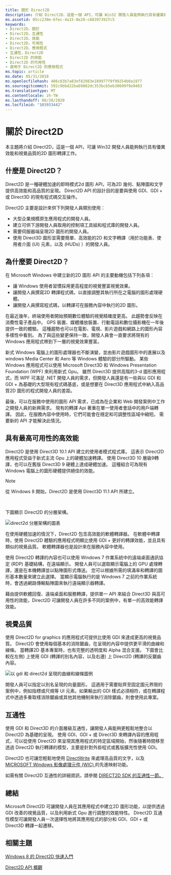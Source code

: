 ```yaml
---
title: 關於 Direct2D
description: 介紹 Direct2D，這是一個 API，可讓 Win32 開發人員能夠執行具有優異效能和視覺品質的2D 圖形轉譯工作。
ms.assetid: 05cc230e-6fec-4a15-8e28-c68397392fc5
keywords:
- Direct2D，關於
- Direct2D，互通性
- Direct2D，效能
- Direct2D，可用性
- Direct2D，應用程式
- 互通性，Direct2D
- Direct2D 的效能
- Direct2D 的可用性
- 適用于 Direct2D 的應用程式
ms.topic: article
ms.date: 05/31/2018
ms.openlocfilehash: 486c83b7a83ef82983e189977f9f99254b0a1977
ms.sourcegitcommit: 592c9bbd22ba69802dc353bcb5eb30699f9e9403
ms.translationtype: MT
ms.contentlocale: zh-TW
ms.lasthandoff: 08/20/2020
ms.locfileid: "103933442"
---
```

# <a name="about-direct2d"></a>關於 Direct2D

本主題將介紹 Direct2D，這是一個 API，可讓 Win32 開發人員能夠執行具有優異效能和視覺品質的2D 圖形轉譯工作。

## <a name="what-is-direct2d"></a>什麼是 Direct2D？

Direct2D 是一種硬體加速的即時模式2d 圖形 API，可為2D 幾何、點陣圖和文字提供高效能和高品質的呈現。 Direct2D API 的設計目的是要與使用 GDI、GDI + 或 Direct3D 的現有程式碼交互操作。

Direct2D 主要是設計來供下列開發人員類別使用：

-   大型企業規模原生應用程式的開發人員。
-   建立可供下游開發人員取用的控制項工具組和程式庫的開發人員。
-   需要伺服器端呈現2D 圖形的開發人員。
-   使用 Direct3D 圖形並需要簡單、高效能的2D 和文字轉譯（用於功能表、使用者介面 (UI) 元素，以及 (HUDs) ）的開發人員。

## <a name="why-direct2d"></a>為什麼要 Direct2D？

在 Microsoft Windows 中建立新的2D 圖形 API 的主要動機包括下列各項：

-   讓 Windows 使用者習慣採用更高程度的視覺豐富視覺效果。
-   讓開發人員撰寫2D 轉譯程式碼，以直接調整其執行所在之電腦的圖形處理硬體。
-   讓開發人員撰寫程式碼，以轉譯可在服務內容中執行的2D 圖形。

在最近幾年，終端使用者開始預期數位體驗的視覺精確度更高。 此趨勢會反映在消費性電子產品中。 GPS 裝置、媒體播放裝置、行動電話和數位攝影機在一年後提供一致的體驗。 這種趨勢也可以在電影、電視、影片遊戲和網路上的圖形內容多樣性中看到。 為了與這些變更保持一致，開發人員會一直要求將現有的 Windows 應用程式帶到下一層的視覺效果豐富。

新式 Windows 電腦上的圖形處理器也不斷演變，並由影片遊戲圖形中的進展以及 windows Media Center 和 Aero 等 Windows 體驗的部分所驅動。 某些 Windows 應用程式可以使用 Microsoft Direct3D 和 Windows Presentation Foundation (WPF) 來利用新式 Gpu。 雖然 Direct3D 提供高階的3-d 圖形應用程式，而 WPF 可滿足 .NET 開發人員的需求，但開發人員還是有一些與以 GDI 和 GDI + 為基礎的大型現有程式碼基底，或是想要在 Direct3D 應用程式中納入高品質2D 圖形的程式開發人員的差距。

最後，可以在服務中使用的圖形 API 需求，已成為在企業和 Web 開發案例中工作之開發人員的新興需求。 現有的轉譯 Api 著重在單一使用者會話中的用戶端轉譯。 因此，在服務內容中使用時，它們可能會在穩定和可調整性區域中縮短。 需要新的 API 才能解決此情況。

## <a name="high-performance-with-maximum-availability"></a>具有最高可用性的高效能

Direct2D 是使用 Direct3D 10.1 API 建立的使用者模式程式庫。 這表示 Direct2D 應用程式受益于新式主流 Gpu 上的硬體加速轉譯。 使用 Direct3D 10 層級9轉譯，也可以在舊版 Direct3D 9 硬體上達成硬體加速。 這種組合可為現有 Windows 電腦上的圖形硬體提供絕佳的效能。

> [!Note]  
> 從 Windows 8 開始，Direct2D 是使用 Direct3D 11.1 API 所建立。

 

下圖顯示 Direct2D 的分層架構。

![direct2d 分層架構的圖表](images/direct2d-architectual-layering.png)

在使用硬體加速的情況下，Direct2D 包含高效能的軟體轉譯器。 在軟體中轉譯時，使用 Direct2D 體驗的應用程式明顯比使用 GDI + 更好的轉譯效能，並且具有類似的視覺品質。 軟體轉譯器也是設計來在服務內容中使用。

使用 Direct2D 轉譯的內容也可以使用 Windows 7 作業系統中的遠端桌面通訊協定 (RDP) 基礎結構，在遠端顯示。 開發人員可以選取顯示電腦上的 GPU 處理轉譯，還是在本機轉譯並以點陣圖形式傳送。 您可以根據所需的填滿率和轉譯的圖形基本數量來建立此選擇。 當顯示電腦執行的是 Windows 7 之前的作業系統時，會透過網路傳輸點陣圖來執行遠端顯示器轉譯。

藉由提供軟體回復、遠端桌面和服務轉譯，提供單一 API 來結合 Direct3D 與高可用性的效能，Direct2D 可讓開發人員在許多不同的案例中，有單一的高效能轉譯效能。

## <a name="visual-quality"></a>視覺品質

使用 Direct2D for graphics 的應用程式可提供比使用 GDI 來達成更高的視覺品質。 Direct2D 會使用每個基本的消除鋸齒，在呈現的內容中提供更平滑的曲線和線條。 當轉譯2D 基本專案時，也有完整的透明度和 Alpha 混合支援。 下圖會比較在左側) 上使用 GDI (轉譯的別名內容，以及右邊) 上 Direct2D (轉譯的反鋸齒內容。

![以 gdi 和 direct2d 呈現的曲線和線條圖例](images/rendering-curves-and-lines.png)

開發人員可以指定以別名呈現的向量圖形。 這適用于需要貼齊至固定圖元界限的案例中，例如指標或尺規等 UI 元素。如果輸出的 GDI 樣式必須相符，或在轉譯程式中透過多重取樣消除鋸齒或其他其他機制來執行消除鋸齒，則會使用此專案。

## <a name="interoperability"></a>互通性

使用 GDI 和 Direct3D 的介面層級互通性，讓開發人員能夠更輕鬆地整合以 Direct2D 為基礎的呈現。 使用 GDI、GDI + 或 Direct3D 來轉譯內容的應用程式，可以從使用 Direct2D 來呈現其應用程式的特定區域開始，然後隨著時間移至透過 Direct2D 執行轉譯的模型，主要是針對外掛程式或舊版擴充性使用 GDI。

Direct2D 也可讓您輕鬆地使用 [DirectWrite](/windows/desktop/DirectWrite/direct-write-portal) 來處理高品質的文字，以及 [MICROSOFT Windows 影像處理元件 (WIC) ](https://msdn.microsoft.com/library/ms737408.aspx)的先進映射功能。

如需有關 Direct2D 互通性的詳細資訊，請參閱 [DIRECT2D SDK 的互通性一節。](interoperability.md)

## <a name="summary"></a>總結

Microsoft Direct2D 可讓開發人員在其應用程式中建立2D 圖形功能，以提供透過 GDI 改善的視覺品質，以及利用新式 Gpu 進行調整的效能特性。 Direct2D 互通性模型可讓開發人員一次選擇性地將其應用程式的部分和 GDI、GDI + 或 Direct3D 轉譯一起遷移。

## <a name="related-topics"></a>相關主題

<dl> <dt>

[Windows 8 的 Direct2D 快速入門](direct2d-quickstart-with-device-context.md)
</dt> <dt>

[Direct2D API 概觀](the-direct2d-api.md)
</dt> </dl>

 

 